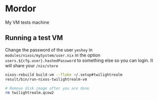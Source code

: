 # Mordor

My VM tests machine

## Running a test VM

Change the password of the user `yeshey` in `modules/nixos/mySystem/user.nix` in the option `users.${cfg.user}.hashedPassword` to something else so you can login.
It will share your `/nix/store`

```bash
nixos-rebuild build-vm --flake ~/.setup#twilightrealm
result/bin/run-nixos-twilightrealm-vm

# Remove disk image after you are done
rm twilightrealm.qcow2
```
